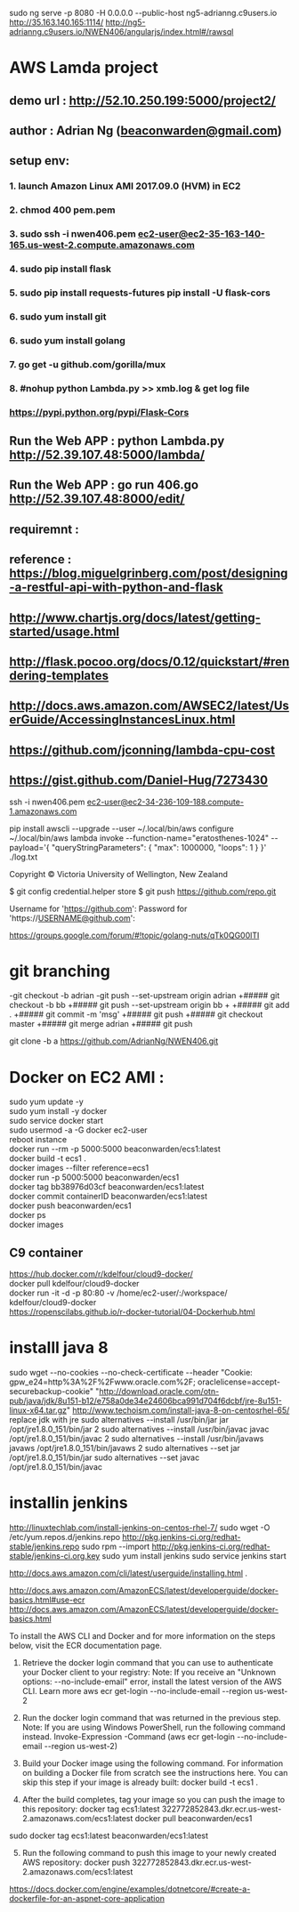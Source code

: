 sudo ng serve -p 8080 -H 0.0.0.0 --public-host ng5-adrianng.c9users.io
http://35.163.140.165:1114/
http://ng5-adrianng.c9users.io/NWEN406/angularjs/index.html#/rawsql




#  AWS  Lamda project
## demo url :  http://52.10.250.199:5000/project2/
## author :  Adrian Ng  (beaconwarden@gmail.com)
## setup env:
### 1.  launch Amazon Linux AMI 2017.09.0 (HVM) in EC2
### 2.  chmod 400 pem.pem
### 3.  sudo ssh -i nwen406.pem ec2-user@ec2-35-163-140-165.us-west-2.compute.amazonaws.com
### 4.  sudo pip install flask
### 5.  sudo pip install requests-futures   pip install -U flask-cors
### 6.  sudo yum install git 
### 6.  sudo yum install golang
### 7.  go get -u github.com/gorilla/mux  
### 8. #nohup python Lambda.py >> xmb.log &  get log file 
### https://pypi.python.org/pypi/Flask-Cors
## Run the Web APP :   python Lambda.py    http://52.39.107.48:5000/lambda/
## Run the Web APP :   go run 406.go    http://52.39.107.48:8000/edit/
## requiremnt :  
## reference : https://blog.miguelgrinberg.com/post/designing-a-restful-api-with-python-and-flask
## http://www.chartjs.org/docs/latest/getting-started/usage.html
## http://flask.pocoo.org/docs/0.12/quickstart/#rendering-templates
## http://docs.aws.amazon.com/AWSEC2/latest/UserGuide/AccessingInstancesLinux.html
## https://github.com/jconning/lambda-cpu-cost
## https://gist.github.com/Daniel-Hug/7273430

ssh -i nwen406.pem ec2-user@ec2-34-236-109-188.compute-1.amazonaws.com


pip install awscli --upgrade --user
~/.local/bin/aws configure
~/.local/bin/aws  lambda invoke --function-name="eratosthenes-1024" --payload='{ "queryStringParameters": { "max": 1000000, "loops": 1 } }' ./log.txt

Copyright © Victoria University of Wellington, New Zealand


$ git config credential.helper store
$ git push https://github.com/repo.git

Username for 'https://github.com': <USERNAME>
Password for 'https://USERNAME@github.com': <PASSWORD>



https://groups.google.com/forum/#!topic/golang-nuts/qTk0QG00lTI


# git branching 

-git checkout -b adrian
 -git push --set-upstream origin adrian
 +##### git checkout -b bb
 +##### git push --set-upstream origin bb
 +
 +##### git add .
 +##### git commit -m 'msg'
 +##### git push
 +##### git checkout master
 +##### git merge adrian
 +##### git push
 
 git clone -b a  https://github.com/AdrianNg/NWEN406.git
 
# Docker on EC2 AMI :
sudo yum update -y  
sudo yum install -y docker  
sudo service docker start  
sudo usermod -a -G docker ec2-user  
reboot instance   
docker run --rm -p 5000:5000 beaconwarden/ecs1:latest    
docker build -t ecs1 .  
docker images --filter reference=ecs1    
docker run -p 5000:5000 beaconwarden/ecs1    
docker tag bb38976d03cf beaconwarden/ecs1:latest    
docker commit containerID  beaconwarden/ecs1:latest  
docker push beaconwarden/ecs1   
docker ps   
docker images   
## C9 container
https://hub.docker.com/r/kdelfour/cloud9-docker/      
docker pull kdelfour/cloud9-docker      
docker run -it -d -p 80:80 -v /home/ec2-user/:/workspace/ kdelfour/cloud9-docker     
https://ropenscilabs.github.io/r-docker-tutorial/04-Dockerhub.html  
 
 
# installl java 8
 sudo wget --no-cookies --no-check-certificate --header "Cookie: gpw_e24=http%3A%2F%2Fwww.oracle.com%2F; oraclelicense=accept-securebackup-cookie"  "http://download.oracle.com/otn-pub/java/jdk/8u151-b12/e758a0de34e24606bca991d704f6dcbf/jre-8u151-linux-x64.tar.gz" 
 http://www.techoism.com/install-java-8-on-centosrhel-65/
replace jdk with jre
sudo alternatives --install /usr/bin/jar jar /opt/jre1.8.0_151/bin/jar 2
sudo alternatives --install /usr/bin/javac javac /opt/jre1.8.0_151/bin/javac 2
sudo alternatives --install /usr/bin/javaws javaws /opt/jre1.8.0_151/bin/javaws 2
sudo alternatives --set jar /opt/jre1.8.0_151/bin/jar
sudo alternatives --set javac /opt/jre1.8.0_151/bin/javac
 

# installin jenkins 
 http://linuxtechlab.com/install-jenkins-on-centos-rhel-7/
sudo wget -O /etc/yum.repos.d/jenkins.repo http://pkg.jenkins-ci.org/redhat-stable/jenkins.repo
sudo rpm --import http://pkg.jenkins-ci.org/redhat-stable/jenkins-ci.org.key 
 sudo yum install jenkins
 sudo service jenkins start
 
 
 http://docs.aws.amazon.com/cli/latest/userguide/installing.html
 .
 
 http://docs.aws.amazon.com/AmazonECS/latest/developerguide/docker-basics.html#use-ecr
 http://docs.aws.amazon.com/AmazonECS/latest/developerguide/docker-basics.html
 
 To install the AWS CLI and Docker and for more information on the steps below, visit the ECR documentation page.
1) Retrieve the docker login command that you can use to authenticate your Docker client to your registry: 
Note: 
If you receive an "Unknown options: --no-include-email" error, install the latest version of the AWS CLI. Learn more
aws ecr get-login --no-include-email --region us-west-2

2) Run the docker login command that was returned in the previous step. 
Note: 
If you are using Windows PowerShell, run the following command instead.
Invoke-Expression -Command (aws ecr get-login --no-include-email --region us-west-2)

3) Build your Docker image using the following command. For information on building a Docker file from scratch see the instructions here. You can skip this step if your image is already built:
docker build -t ecs1 .

4) After the build completes, tag your image so you can push the image to this repository:
docker tag ecs1:latest 322772852843.dkr.ecr.us-west-2.amazonaws.com/ecs1:latest
docker pull beaconwarden/ecs1

sudo docker tag ecs1:latest beaconwarden/ecs1:latest


5) Run the following command to push this image to your newly created AWS repository:
docker push 322772852843.dkr.ecr.us-west-2.amazonaws.com/ecs1:latest



https://docs.docker.com/engine/examples/dotnetcore/#create-a-dockerfile-for-an-aspnet-core-application